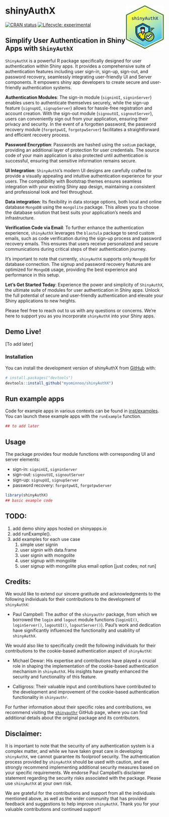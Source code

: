 
<!-- README.md is generated from README.Rmd. Please edit that file -->

# shinyAuthX <img src="man/figures/logo.png" align="right" height="138" />

<!-- badges: start -->

[![CRAN
status](https://www.r-pkg.org/badges/version/shinyAuthX)](https://CRAN.R-project.org/package=shinyAuthX)
[![Lifecycle:
experimental](https://img.shields.io/badge/lifecycle-experimental-orange.svg)](https://lifecycle.r-lib.org/articles/stages.html#experimental)
<!-- badges: end -->

## Simplify User Authentication in Shiny Apps with `ShinyAuthX`

`ShinyAuthX` is a powerful R package specifically designed for user
authentication within Shiny apps. It provides a comprehensive suite of
authentication features including user sign-in, sign-up, sign-out, and
password recovery, seamlessly integrating user-friendly UI and Server
components. It empowers shiny app developers to create secure and
user-friendly authentication systems.

**Authentication Modules**: The sign-in module (`signinUI`,
`signinServer`) enables users to authenticate themselves securely, while
the sign-up feature (`signupUI`, `signupServer`) allows for hassle-free
registration and account creation. With the sign-out module
(`signoutUI`, `signoutServer`), users can conveniently sign out from
your application, ensuring their privacy and security. In the event of a
forgotten password, the password recovery module (`forgotpwUI`,
`forgotpwServer`) facilitates a straightforward and efficient recovery
process.

**Password Encryption**: Passwords are hashed using the `sodium`
package, providing an additional layer of protection for user
credentials. The source code of your main application is also protected
until authentication is successful, ensuring that sensitive information
remains secure.

**UI Integration**: `ShinyAuthX`’s modern UI designs are carefully
crafted to provide a visually appealing and intuitive authentication
experience for your users. The compatibility with Bootstrap themes
ensures seamless integration with your existing Shiny app design,
maintaining a consistent and professional look and feel throughout.

**Data integration**: Its flexibility in data storage options, both
local and online database `MongoDB` using the `mongolite` package. This
allows you to choose the database solution that best suits your
application’s needs and infrastructure.

**Verification Code via Email**: To further enhance the authentication
experience, `shinyAuthX` leverages the `blastula` package to send custom
emails, such as code verification during the sign-up process and
password recovery emails. This ensures that users receive personalized
and secure communications during critical steps of their authentication
journey.

It’s important to note that currently, `shinyAuthX` supports only
`MongoDB` for database connection. The signup and password recovery
features are optimized for `MongoDB` usage, providing the best
experience and performance in this setup.

**Let’s Get Started Today**: Experience the power and simplicity of
`ShinyAuthX`, the ultimate suite of modules for user authentication in
Shiny apps. Unlock the full potential of secure and user-friendly
authentication and elevate your Shiny applications to new heights.

Please feel free to reach out to us with any questions or concerns.
We’re here to support you as you incorporate `shinyAuthX` into your
Shiny apps.

## Demo Live!

\[To add later\]

### Installation

You can install the development version of shinyAuthX from
[GitHub](https://github.com/) with:

``` r
# install.packages("devtools")
devtools::install_github("myominnoo/shinyAuthX")
```

## Run example apps

Code for example apps in various contexts can be found in
[inst/examples](inst/examples). You can launch these example apps with
the `runExample` function.

``` r
## to add later
```

## Usage

The package provides four module functions with corresponding UI and
server elements:

- sign-in: `signinUI`, `signinServer`
- sign-out: `signoutUI`, `signoutServer`
- sign-up: `signupUI`, `signupServer`
- password recovery: `forgotpwUI`, `forgotpwServer`

``` r
library(shinyAuthX)
## basic example code
```

## TODO:

1.  add demo shiny apps hosted on shinyapps.io
2.  add runExample().
3.  add examples for each use case
    1.  simple user signin
    2.  user signin with data.frame
    3.  user signin with mongolite
    4.  user signup with mongolite
    5.  user signup with mongolite plus email option \[just codes; not
        run\]

## Credits:

We would like to extend our sincere gratitude and acknowledgments to the
following individuals for their contributions to the development of
`shinyAuthX`:

- Paul Campbell: The author of the `shinyauthr` package, from which we
  borrowed the `login` and `logout` module functions (`loginUI()`,
  `loginServer()`, `logoutUI()`, `logoutServer()`). Paul’s work and
  dedication have significantly influenced the functionality and
  usability of `shinyAuthX`.

We would also like to specifically credit the following individuals for
their contributions to the cookie-based authentication aspect of
`shinyAuthX`:

- Michael Dewar: His expertise and contributions have played a crucial
  role in shaping the implementation of the cookie-based authentication
  mechanism in `shinyAuthX`. His insights have greatly enhanced the
  security and functionality of this feature.

- Calligross: Their valuable input and contributions have contributed to
  the development and improvement of the cookie-based authentication
  functionality in `shinyauthr`.

For further information about their specific roles and contributions, we
recommend visiting the
[`shinyauthr`](https://github.com/PaulC91/shinyauthr) GitHub page, where
you can find additional details about the original package and its
contributors.

## Disclaimer:

It is important to note that the security of any authentication system
is a complex matter, and while we have taken great care in developing
`shinyAuthX`, we cannot guarantee its foolproof security. The
authentication process provided by `shinyAuthX` should be used with
caution, and we strongly recommend implementing additional security
measures based on your specific requirements. We endorse Paul Campbell’s
disclaimer statement regarding the security risks associated with the
package. Please use `shinyAuthX` at your own risk.

We are grateful for the contributions and support from all the
individuals mentioned above, as well as the wider community that has
provided feedback and suggestions to help improve `shinyAuthX`. Thank
you for your valuable contributions and continued support!
